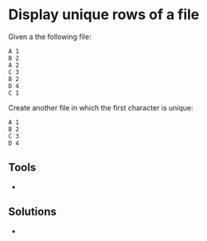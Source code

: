 # Display unique rows of a file


Given a the following file:

```
A 1
B 2
A 2
C 3
B 2
D 4
C 1
```

Create another file in which the first character is unique:

```
A 1
B 2
C 3
D 4
```

## Tools

* <a href=""></a>

## Solutions

* <a href=""></a>
